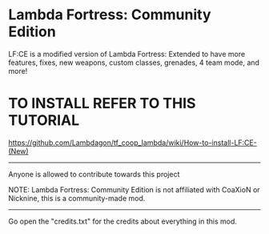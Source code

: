 # Lambda Fortress: Community Edition

LF:CE is a modified version of Lambda Fortress: Extended to have more features, fixes, new weapons, custom classes, grenades, 4 team mode, and more!

# TO INSTALL REFER TO THIS TUTORIAL 

https://github.com/Lambdagon/tf_coop_lambda/wiki/How-to-install-LF:CE-(New)

----

Anyone is allowed to contribute towards this project

NOTE: Lambda Fortress: Community Edition is not affiliated with CoaXioN or Nicknine, this is a community-made mod.

----

Go open the "credits.txt" for the credits about everything in this mod.
